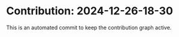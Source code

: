 # Contribution: 2024-12-26-18-30
This is an automated commit to keep the contribution graph active.
